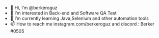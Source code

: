 - 👋 Hi, I’m @berkeroguz
- 👀 I’m interested in Back-end and Software QA Test
- 🌱 I’m currently learning Java,Selenium and other automation tools
- 📫 How to reach me instagram.com/berkeroguz and discord : Berker #0505
